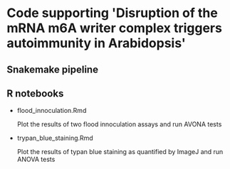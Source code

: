 # Code supporting 'Disruption of the mRNA m6A writer complex triggers autoimmunity in Arabidopsis'

## Snakemake pipeline

## R notebooks
- flood_innoculation.Rmd
  
    Plot the results of two flood innoculation assays and run AVONA tests
- trypan_blue_staining.Rmd
  
    Plot the results of typan blue staining as quantified by ImageJ and run ANOVA tests


